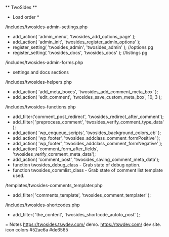 ** TwoSides **

* Load order *

/includes/twosides-admin-settings.php
- add_action( 'admin_menu', 'twosides_add_options_page' );  
- add_action( 'admin_init', 'twosides_register_admin_options' );
- register_setting( 'twosides_admin', 'twosides_admin' ); //options pg
- register_setting( 'twosides_docs', 'twosides_docs' ); //listings pg

/includes/twosides-admin-forms.php
- settings and docs sections

/includes/twosides-helpers.php
- add_action( 'add_meta_boxes', 'twosides_add_comment_meta_box' );  
- add_action( 'edit_comment', 'twosides_save_custom_meta_box', 10, 3 ); 

/includes/twosides-functions.php
- add_filter('comment_post_redirect', 'twosides_redirect_after_comment');
- add_filter( 'preprocess_comment', 'twosides_verify_comment_type_data' );
- add_action( 'wp_enqueue_scripts', 'twosides_background_colors_cb' ); 
- add_action( 'wp_footer', 'twosides_addclass_comment_formPositive' );
- add_action( 'wp_footer', 'twosides_addclass_comment_formNegative' );  
- add_action( 'comment_form_after_fields', 'twosides_verify_comment_meta_data');
- add_action( 'comment_post', 'twosides_saving_comment_meta_data');
- function twosides_debug_class - Grab state of debug option.
- function twosides_commlist_class - Grab state of comment list template used.

/templates/twosides-comments_templater.php
- add_filter( 'comments_template', 'twosides_comment_templater' );

/includes/twosides-shortcodes.php
- add_filter( 'the_content', 'twosides_shortcode_autoto_post' ); 

= Notes
https://twosides.tswdev.com/ demo. https://tswdev.com/ dev site.
icon colors #52ae6a #de6565
